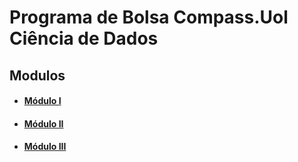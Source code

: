 # Programa de Bolsa Compass.Uol Ciência de Dados

## Modulos
* #### [Módulo I](/Modulo%20I%20/)
* #### [Módulo II]()
* #### [Módulo III]()


